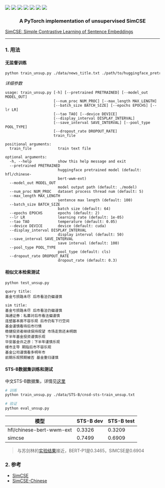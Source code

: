![](https://img.shields.io/badge/license-MIT-blue)
![](https://img.shields.io/badge/Python-3.8.5-blue)
![](https://img.shields.io/badge/torch-1.4.0-green)
![](https://img.shields.io/badge/transformers-4.5.1-green)
![](https://img.shields.io/badge/datasets-1.7.0-green)
![](https://img.shields.io/badge/faiss--cpu-1.7.0-green)
![](https://img.shields.io/badge/tqdm-4.49.0-green)

<h3 align="center">
<p>A PyTorch implementation of unsupervised SimCSE </p>
</h3>

[SimCSE: Simple Contrastive Learning of Sentence Embeddings](https://arxiv.org/abs/2104.08821)

---

### 1. 用法

#### 无监督训练 
```bash
python train_unsup.py ./data/news_title.txt ./path/to/huggingface_pretrained_model
```

*详细参数*
```
usage: train_unsup.py [-h] [--pretrained PRETRAINED] [--model_out MODEL_OUT]
                      [--num_proc NUM_PROC] [--max_length MAX_LENGTH]
                      [--batch_size BATCH_SIZE] [--epochs EPOCHS] [--lr LR]
                      [--tao TAO] [--device DEVICE]
                      [--display_interval DISPLAY_INTERVAL]
                      [--save_interval SAVE_INTERVAL] [--pool_type POOL_TYPE]
                      [--dropout_rate DROPOUT_RATE]
                      train_file

positional arguments:
  train_file            train text file

optional arguments:
  -h, --help            show this help message and exit
  --pretrained PRETRAINED
                        huggingface pretrained model (default: hfl/chinese-
                        bert-wwm-ext)
  --model_out MODEL_OUT
                        model output path (default: ./model)
  --num_proc NUM_PROC   dataset process thread num (default: 5)
  --max_length MAX_LENGTH
                        sentence max length (default: 100)
  --batch_size BATCH_SIZE
                        batch size (default: 64)
  --epochs EPOCHS       epochs (default: 2)
  --lr LR               learning rate (default: 1e-05)
  --tao TAO             temperature (default: 0.05)
  --device DEVICE       device (default: cuda)
  --display_interval DISPLAY_INTERVAL
                        display interval (default: 50)
  --save_interval SAVE_INTERVAL
                        save interval (default: 100)
  --pool_type POOL_TYPE
                        pool_type (default: cls)
  --dropout_rate DROPOUT_RATE
                        dropout_rate (default: 0.3)
```

#### 相似文本检索测试
```bash
python test_unsup.py
```

```
query title:
基金亏损路未尽 后市看法仍偏谨慎

sim title:
基金亏损路未尽 后市看法仍偏谨慎
海通证券：私募对后市看法偏谨慎
连塑基本面不容乐观 后市仍有下行空间
基金谨慎看待后市行情
稳健投资者继续保持观望 市场走势还未明朗
下半年基金投资谨慎乐观
华安基金许之彦：下半年谨慎乐观
楼市主导 期指后市不容乐观
基金公司谨慎看多明年市
前期乐观预期被否 基金重归谨慎
```

#### STS-B数据集训练和测试
中文STS-B数据集，详情见[这里](https://github.com/pluto-junzeng/CNSD)

```bash
# 训练
python train_unsup.py ./data/STS-B/cnsd-sts-train_unsup.txt

# 验证
python eval_unsup.py
```

|模型| STS-B dev | STS-B test|
| --- | --- | --- |
| hfl/chinese-bert-wwm-ext | 0.3326 | 0.3209 |
| simcse | 0.7499 | 0.6909 |

> 与苏剑林的[实验结果](https://spaces.ac.cn/archives/8348)接近，BERT-P1是0.3465，SIMCSE是0.6904

### 2. 参考
- [SimCSE](https://github.com/princeton-nlp/SimCSE)
- [SimCSE-Chinese](https://github.com/zhengyanzhao1997/NLP-model/tree/main/model/model/Torch_model/SimCSE-Chinese)
